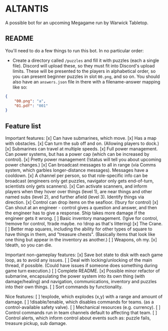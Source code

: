# ALTANTIS
A possible bot for an upcoming Megagame run by Warwick Tabletop.

## README
You'll need to do a few things to run this bot. In no particular order:

* Create a directory called `/puzzles` and fill it with puzzles (each a single file). Discord will upload these, so they must fit into Discord's upload limits. These will be presented to the players in alphabetical order, so you can present beginner puzzles in slot `00.png`, and so on. You should also have an `answers.json` file in there with a filename-answer mapping like so:

```json
{
    "00.png": "a",
    "01.pdf": "001"
}
```

## Feature list

Important features:
[x] Can have submarines, which move.
[x] Has a map with obstacles.
[x] Can turn the sub off and on. (Allowing players to dock.)
[x] Submarines can travel at multiple speeds.
[x] Full power management. Can power systems, but has a power cap (which can be increased by control).
[x] Pretty power management (!status will tell you about upcoming power changes.)
[x] Can broadcast messages to all in range (via Comms system, which garbles longer-distance messages). Messages have a cooldown.
[x] A channel per person, so that role-specific info can be broadcast (engineers only get puzzles, navigator only gets end-of-turn, scientists only gets scanners).
[x] Can activate scanners, and inform players when they hover over things (level 1), are near things and other named subs (level 2), and further afield (level 3). Identify things via direction.
[x] Control can drop items on the seafloor. (!bury for control)
[x] Can shout at an engineer - control gives a question and answer, and then the engineer has to give a response. Ship takes more damage if the engineer gets it wrong.
[ ] Basic inventory management. (!give for control, !remove for control, !trade maybe. no !drop as that's littering)
[x] The Crane.
[ ] Better map squares, including the ability for other types of square to have things in them, and "treasure chests". (Basically items that look like one thing but appear in the inventory as another.)
[ ] Weapons, oh my.
[x] !death, so you can die.

Important non-gameplay features:
[x] Save bot state to disk with each game loop, as to avoid any issues.
[ ] Deal with locking/unlocking of the main thread, if possible. (Could have issues if someone does something during game turn execution.)
[ ] Complete README.
[x] Possible minor refactor of submarine, encapsulating the power system into its own thing (with damage/healing) and navigation, communications, inventory and puzzles into their own things.
[ ] Sort commands by functionality.

Nice features:
[ ] !explode, which explodes (x,y) with a range and amount of damage.
[ ] !disable/!enable, which disables commands for teams. (as a control-available safety valve).
[ ] Mechanical resources (e.g. currency).
[ ] Control commands run in team channels default to affecting that team.
[ ] Control alerts, which inform control about events such as: puzzle fails, treasure pickup, sub damage.